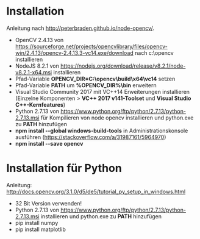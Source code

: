# Installation

Anleitung nach http://peterbraden.github.io/node-opencv/.

- OpenCV 2.4.13 von https://sourceforge.net/projects/opencvlibrary/files/opencv-win/2.4.13/opencv-2.4.13.3-vc14.exe/download nach c:\opencv installieren
- NodeJS 8.2.1 von https://nodejs.org/download/release/v8.2.1/node-v8.2.1-x64.msi installieren
- Pfad-Variable **OPENCV_DIR=C:\opencv\build\x64\vc14** setzen
- Pfad-Variable **PATH** um **%OPENCV_DIR%\bin** erweitern
- Visual Studio Community 2017 mit VC++14 Erweiterungen installieren (Einzelne Komponenten > **VC++ 2017 v141-Toolset** und **Visual Studio C++-Kernfeatures**)
- Python 2.7.13 von https://www.python.org/ftp/python/2.7.13/python-2.7.13.msi für Kompilieren von node opencv installieren und python.exe zu **PATH** hinzufügen
- **npm install --global windows-build-tools** in Administrationskonsole ausführen (https://stackoverflow.com/a/31987161/5964970)
- **npm install --save opencv**


# Installation für Python

Anleitung: http://docs.opencv.org/3.1.0/d5/de5/tutorial_py_setup_in_windows.html

- 32 Bit Version verwenden!
- Python 2.7.13 von https://www.python.org/ftp/python/2.7.13/python-2.7.13.msi installieren und python.exe zu **PATH** hinzufügen
- pip install numpy
- pip install matplotlib
